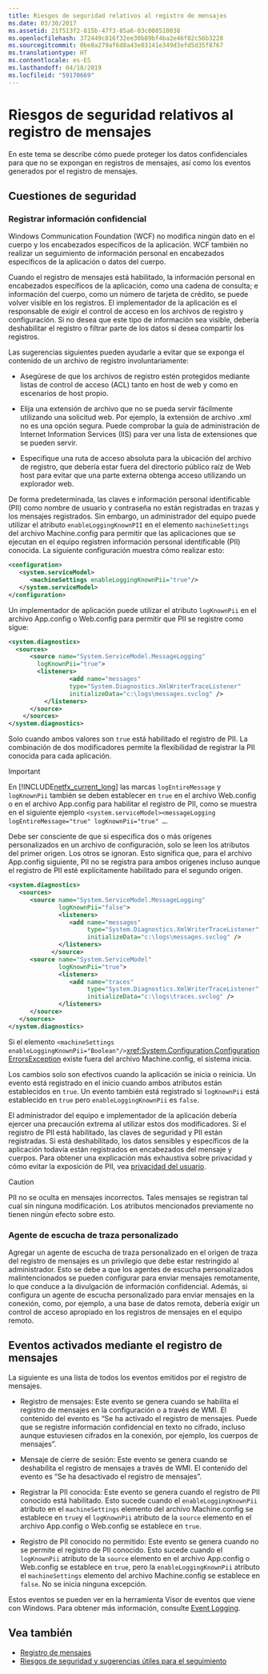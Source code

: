 ```yaml
---
title: Riesgos de seguridad relativos al registro de mensajes
ms.date: 03/30/2017
ms.assetid: 21f513f2-815b-47f3-85a6-03c008510038
ms.openlocfilehash: 372449c816f32ee30b89bf4ba2e46f82c56b3228
ms.sourcegitcommit: 0be8a279af6d8a43e03141e349d3efd5d35f8767
ms.translationtype: HT
ms.contentlocale: es-ES
ms.lasthandoff: 04/18/2019
ms.locfileid: "59170669"
---
```

# <a name="security-concerns-for-message-logging"></a>Riesgos de seguridad relativos al registro de mensajes
En este tema se describe cómo puede proteger los datos confidenciales para que no se expongan en registros de mensajes, así como los eventos generados por el registro de mensajes.  
  
## <a name="security-concerns"></a>Cuestiones de seguridad  
  
### <a name="logging-sensitive-information"></a>Registrar información confidencial  
 Windows Communication Foundation (WCF) no modifica ningún dato en el cuerpo y los encabezados específicos de la aplicación. WCF también no realizar un seguimiento de información personal en encabezados específicos de la aplicación o datos del cuerpo.  
  
 Cuando el registro de mensajes está habilitado, la información personal en encabezados específicos de la aplicación, como una cadena de consulta; e información del cuerpo, como un número de tarjeta de crédito, se puede volver visible en los registros. El implementador de la aplicación es el responsable de exigir el control de acceso en los archivos de registro y configuración. Si no desea que este tipo de información sea visible, debería deshabilitar el registro o filtrar parte de los datos si desea compartir los registros.  
  
 Las sugerencias siguientes pueden ayudarle a evitar que se exponga el contenido de un archivo de registro involuntariamente:  
  
-   Asegúrese de que los archivos de registro estén protegidos mediante listas de control de acceso (ACL) tanto en host de web y como en escenarios de host propio.  
  
-   Elija una extensión de archivo que no se pueda servir fácilmente utilizando una solicitud web. Por ejemplo, la extensión de archivo .xml no es una opción segura. Puede comprobar la guía de administración de Internet Information Services (IIS) para ver una lista de extensiones que se pueden servir.  
  
-   Especifique una ruta de acceso absoluta para la ubicación del archivo de registro, que debería estar fuera del directorio público raíz de Web host para evitar que una parte externa obtenga acceso utilizando un explorador web.  
  
 De forma predeterminada, las claves e información personal identificable (PII) como nombre de usuario y contraseña no están registradas en trazas y los mensajes registrados. Sin embargo, un administrador del equipo puede utilizar el atributo `enableLoggingKnownPII` en el elemento `machineSettings` del archivo Machine.config para permitir que las aplicaciones que se ejecutan en el equipo registren información personal identificable (PII) conocida. La siguiente configuración muestra cómo realizar esto:  
  
```xml  
<configuration>  
   <system.serviceModel>  
      <machineSettings enableLoggingKnownPii="true"/>  
   </system.serviceModel>  
</configuration>   
```  
  
 Un implementador de aplicación puede utilizar el atributo `logKnownPii` en el archivo App.config o Web.config para permitir que PII se registre como sigue:  
  
```xml  
<system.diagnostics>  
  <sources>  
      <source name="System.ServiceModel.MessageLogging"  
        logKnownPii="true">  
        <listeners>  
                 <add name="messages"  
                 type="System.Diagnostics.XmlWriterTraceListener"  
                 initializeData="c:\logs\messages.svclog" />  
          </listeners>  
      </source>  
    </sources>  
</system.diagnostics>  
```  
  
 Solo cuando ambos valores son `true` está habilitado el registro de PII. La combinación de dos modificadores permite la flexibilidad de registrar la PII conocida para cada aplicación.  
  
> [!IMPORTANT]
>  En [!INCLUDE[netfx_current_long](../../../../includes/netfx-current-long-md.md)] las marcas `logEntireMessage` y `logKnownPii` también se deben establecer en `true` en el archivo Web.config o en el archivo App.config para habilitar el registro de PII, como se muestra en el siguiente ejemplo `<system.serviceModel><messageLogging logEntireMessage="true" logKnownPii="true" …`.  
  
 Debe ser consciente de que si especifica dos o más orígenes personalizados en un archivo de configuración, solo se leen los atributos del primer origen. Los otros se ignoran. Esto significa que, para el archivo App.config siguiente, PII no se registra para ambos orígenes incluso aunque el registro de PII esté explícitamente habilitado para el segundo origen.  
  
```xml  
<system.diagnostics>  
   <sources>  
      <source name="System.ServiceModel.MessageLogging"  
              logKnownPii="false">  
              <listeners>  
                 <add name="messages"  
                      type="System.Diagnostics.XmlWriterTraceListener"  
                      initializeData="c:\logs\messages.svclog" />  
              </listeners>  
            </source>  
      <source name="System.ServiceModel"   
              logKnownPii="true">  
              <listeners>  
                 <add name="traces"  
                      type="System.Diagnostics.XmlWriterTraceListener"  
                      initializeData="c:\logs\traces.svclog" />  
              </listeners>  
      </source>  
   </sources>  
</system.diagnostics>  
```  
  
 Si el elemento `<machineSettings enableLoggingKnownPii="Boolean"/>`<xref:System.Configuration.ConfigurationErrorsException> existe fuera del archivo Machine.config, el sistema inicia.  
  
 Los cambios solo son efectivos cuando la aplicación se inicia o reinicia. Un evento está registrado en el inicio cuando ambos atributos están establecidos en `true`. Un evento también está registrado si `logKnownPii` está establecido en `true` pero `enableLoggingKnownPii` es `false`.  
  
 El administrador del equipo e implementador de la aplicación debería ejercer una precaución extrema al utilizar estos dos modificadores. Si el registro de PII está habilitado, las claves de seguridad y PII están registradas. Si está deshabilitado, los datos sensibles y específicos de la aplicación todavía están registrados en encabezados del mensaje y cuerpos. Para obtener una explicación más exhaustiva sobre privacidad y cómo evitar la exposición de PII, vea [privacidad del usuario](https://go.microsoft.com/fwlink/?LinkID=94647).  
  
> [!CAUTION]
>  PII no se oculta en mensajes incorrectos. Tales mensajes se registran tal cual sin ninguna modificación. Los atributos mencionados previamente no tienen ningún efecto sobre esto.  
  
### <a name="custom-trace-listener"></a>Agente de escucha de traza personalizado  
 Agregar un agente de escucha de traza personalizado en el origen de traza del registro de mensajes es un privilegio que debe estar restringido al administrador. Esto se debe a que los agentes de escucha personalizados malintencionados se pueden configurar para enviar mensajes remotamente, lo que conduce a la divulgación de información confidencial. Además, si configura un agente de escucha personalizado para enviar mensajes en la conexión, como, por ejemplo, a una base de datos remota, debería exigir un control de acceso apropiado en los registros de mensajes en el equipo remoto.  
  
## <a name="events-triggered-by-message-logging"></a>Eventos activados mediante el registro de mensajes  
 La siguiente es una lista de todos los eventos emitidos por el registro de mensajes.  
  
-   Registro de mensajes: Este evento se genera cuando se habilita el registro de mensajes en la configuración o a través de WMI. El contenido del evento es “Se ha activado el registro de mensajes. Puede que se registre información confidencial en texto no cifrado, incluso aunque estuviesen cifrados en la conexión, por ejemplo, los cuerpos de mensajes”.  
  
-   Mensaje de cierre de sesión: Este evento se genera cuando se deshabilita el registro de mensajes a través de WMI. El contenido del evento es “Se ha desactivado el registro de mensajes”.  
  
-   Registrar la PII conocida: Este evento se genera cuando el registro de PII conocido está habilitado. Esto sucede cuando el `enableLoggingKnownPii` atributo en el `machineSettings` elemento del archivo Machine.config se establece en `true`y el `logKnownPii` atributo de la `source` elemento en el archivo App.config o Web.config se establece en `true`.  
  
-   Registro de PII conocido no permitido: Este evento se genera cuando no se permite el registro de PII conocido. Esto sucede cuando el `logKnownPii` atributo de la `source` elemento en el archivo App.config o Web.config se establece en `true`, pero la `enableLoggingKnownPii` atributo el `machineSettings` elemento del archivo Machine.config se establece en `false`. No se inicia ninguna excepción.  
  
 Estos eventos se pueden ver en la herramienta Visor de eventos que viene con Windows. Para obtener más información, consulte [Event Logging](../../../../docs/framework/wcf/diagnostics/event-logging/index.md).  
  
## <a name="see-also"></a>Vea también

- [Registro de mensajes](../../../../docs/framework/wcf/diagnostics/message-logging.md)
- [Riesgos de seguridad y sugerencias útiles para el seguimiento](../../../../docs/framework/wcf/diagnostics/tracing/security-concerns-and-useful-tips-for-tracing.md)
